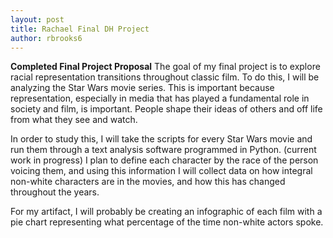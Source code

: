 ```yaml
---
layout: post
title: Rachael Final DH Project
author: rbrooks6
---
```


**Completed Final Project Proposal**
The goal of my final project is to explore racial representation transitions throughout classic film. To do this, I will be analyzing the Star Wars movie series. This is important because representation, especially in media that has played a fundamental role in society and film, is important. People shape their ideas of others and off life from what they see and watch. 


In order to study this, I will take the scripts for every Star Wars movie and run them through a text analysis software programmed in Python. (current work in progress) I plan to define each character by the race of the person voicing them, and using this information I will collect data on how integral non-white characters are in the movies, and how this has changed throughout the years.


For my artifact, I will probably be creating an infographic of each film with a pie chart representing what percentage of the time non-white actors spoke.
